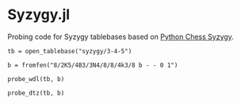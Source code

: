 
# Syzygy.jl

Probing code for Syzygy tablebases based on [Python Chess Syzygy](https://github.com/niklasf/python-chess/blob/master/chess/syzygy.py
).

```
tb = open_tablebase("syzygy/3-4-5")

b = fromfen("8/2K5/4B3/3N4/8/8/4k3/8 b - - 0 1")

probe_wdl(tb, b)

probe_dtz(tb, b)

```
